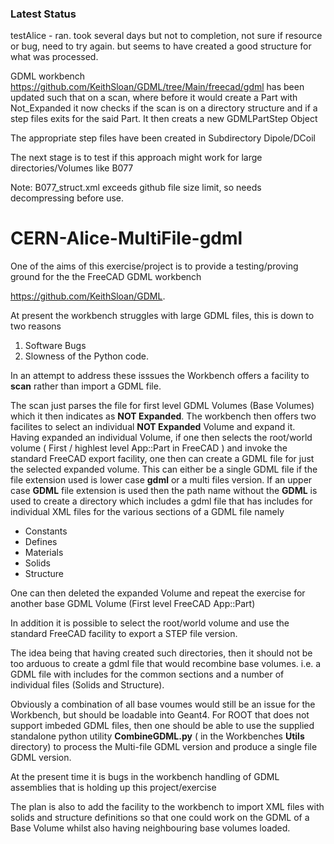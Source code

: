 ### Latest Status

testAlice - ran. took several days but not to completion, not sure if resource or bug, need to try again.
            but seems to have created a good structure for what was processed.
            
GDML workbench https://github.com/KeithSloan/GDML/tree/Main/freecad/gdml has been updated such that on a scan,
     where before it would create a Part with Not_Expanded it now checks if the scan is on a directory structure
     and if a step files exits for the said Part. It then creats a new GDMLPartStep Object
     
The appropriate step files have been created in  Subdirectory Dipole/DCoil    

The next stage is to test if this approach might work for large directories/Volumes like B077

Note: B077_struct.xml exceeds github file size limit, so needs decompressing before use.


# CERN-Alice-MultiFile-gdml

One of the aims of this exercise/project is to provide a testing/proving ground for the the FreeCAD GDML workbench

https://github.com/KeithSloan/GDML. 

At present the workbench struggles with large GDML files, this is down to two reasons

1. Software Bugs
2. Slowness of the Python code.

In an attempt to address these isssues the Workbench offers a facility to **scan** rather than import a GDML file.

The scan just parses the file for first level GDML Volumes (Base Volumes) which it then indicates as **NOT Expanded**.
The workbench then offers two facilites to select an individual  **NOT Expanded** Volume and expand it.
Having expanded an individual Volume, if one then selects the root/world volume ( First / highlest level App::Part in FreeCAD ) and invoke the standard FreeCAD export facility, one then can create a GDML file for just the selected expanded volume. This can either be a single GDML file if the file extension used is lower case **gdml** or a multi files version. If an upper case **GDML** file extension is used then the path name without the **GDML** is used to create a directory which includes a gdml file that has includes for individual XML files for the various sections of a GDML file namely

* Constants
* Defines
* Materials
* Solids
* Structure

One can then deleted the expanded Volume and repeat the exercise for another base GDML Volume (First level FreeCAD App::Part) 

In addition it is possible to select the root/world volume and use the standard FreeCAD facility to export a STEP file version.

The idea being that having created such directories, then it should not be too arduous to create a gdml file that would recombine base volumes.
i.e. a GDML file with includes for the common sections and a number of individual files (Solids and Structure).

Obviously a combination of all base voumes would still be an issue for the Workbench, but should be loadable into Geant4. For ROOT that does
not support imbeded GDML files, then one should be able to use the supplied standalone python utility **CombineGDML.py** ( in the Workbenches **Utils** directory)
to process the Multi-file GDML version and produce a single file GDML version.

At the present time it is bugs in the workbench handling of GDML assemblies that is holding up this project/exercise

The plan is also to add the facility to the workbench to import XML files with solids and structure definitions so that one could work on the GDML
of a Base Volume whilst also having neighbouring base volumes loaded.
